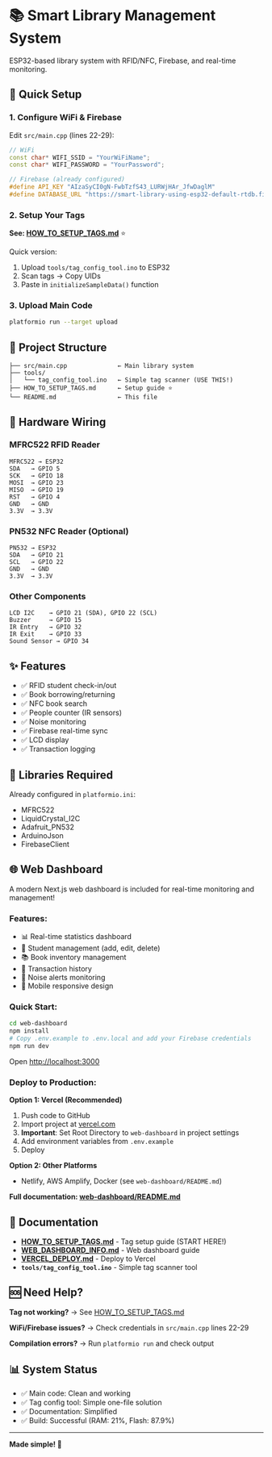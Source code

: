 # 📚 Smart Library Management System

ESP32-based library system with RFID/NFC, Firebase, and real-time monitoring.

## 🚀 Quick Setup

### 1. Configure WiFi & Firebase

Edit `src/main.cpp` (lines 22-29):

```cpp
// WiFi
const char* WIFI_SSID = "YourWiFiName";
const char* WIFI_PASSWORD = "YourPassword";

// Firebase (already configured)
#define API_KEY "AIzaSyCI0gN-FwbTzfS43_LURWjHAr_JfwDaglM"
#define DATABASE_URL "https://smart-library-using-esp32-default-rtdb.firebaseio.com/"
```

### 2. Setup Your Tags

**See: [HOW_TO_SETUP_TAGS.md](HOW_TO_SETUP_TAGS.md)** ⭐

Quick version:
1. Upload `tools/tag_config_tool.ino` to ESP32
2. Scan tags → Copy UIDs
3. Paste in `initializeSampleData()` function

### 3. Upload Main Code

```bash
platformio run --target upload
```

## 📁 Project Structure

```
├── src/main.cpp              ← Main library system
├── tools/
│   └── tag_config_tool.ino   ← Simple tag scanner (USE THIS!)
├── HOW_TO_SETUP_TAGS.md      ← Setup guide ⭐
└── README.md                 ← This file
```

## 🔌 Hardware Wiring

### MFRC522 RFID Reader
```
MFRC522 → ESP32
SDA   → GPIO 5
SCK   → GPIO 18
MOSI  → GPIO 23
MISO  → GPIO 19
RST   → GPIO 4
GND   → GND
3.3V  → 3.3V
```

### PN532 NFC Reader (Optional)
```
PN532 → ESP32
SDA   → GPIO 21
SCL   → GPIO 22
GND   → GND
3.3V  → 3.3V
```

### Other Components
```
LCD I2C    → GPIO 21 (SDA), GPIO 22 (SCL)
Buzzer     → GPIO 15
IR Entry   → GPIO 32
IR Exit    → GPIO 33
Sound Sensor → GPIO 34
```

## ✨ Features

- ✅ RFID student check-in/out
- ✅ Book borrowing/returning
- ✅ NFC book search
- ✅ People counter (IR sensors)
- ✅ Noise monitoring
- ✅ Firebase real-time sync
- ✅ LCD display
- ✅ Transaction logging

## 🔧 Libraries Required

Already configured in `platformio.ini`:
- MFRC522
- LiquidCrystal_I2C
- Adafruit_PN532
- ArduinoJson
- FirebaseClient

## 🌐 Web Dashboard

A modern Next.js web dashboard is included for real-time monitoring and management!

### Features:
- 📊 Real-time statistics dashboard
- 👥 Student management (add, edit, delete)
- 📚 Book inventory management
- 📝 Transaction history
- 🔔 Noise alerts monitoring
- 📱 Mobile responsive design

### Quick Start:
```bash
cd web-dashboard
npm install
# Copy .env.example to .env.local and add your Firebase credentials
npm run dev
```
Open [http://localhost:3000](http://localhost:3000)

### Deploy to Production:

**Option 1: Vercel (Recommended)**
1. Push code to GitHub
2. Import project at [vercel.com](https://vercel.com)
3. **Important**: Set Root Directory to `web-dashboard` in project settings
4. Add environment variables from `.env.example`
5. Deploy

**Option 2: Other Platforms**
- Netlify, AWS Amplify, Docker (see `web-dashboard/README.md`)

**Full documentation: [web-dashboard/README.md](web-dashboard/README.md)**

## 📖 Documentation

- **[HOW_TO_SETUP_TAGS.md](HOW_TO_SETUP_TAGS.md)** - Tag setup guide (START HERE!)
- **[WEB_DASHBOARD_INFO.md](WEB_DASHBOARD_INFO.md)** - Web dashboard guide
- **[VERCEL_DEPLOY.md](VERCEL_DEPLOY.md)** - Deploy to Vercel
- **`tools/tag_config_tool.ino`** - Simple tag scanner tool

## 🆘 Need Help?

**Tag not working?**
→ See [HOW_TO_SETUP_TAGS.md](HOW_TO_SETUP_TAGS.md)

**WiFi/Firebase issues?**
→ Check credentials in `src/main.cpp` lines 22-29

**Compilation errors?**
→ Run `platformio run` and check output

## 📊 System Status

- ✅ Main code: Clean and working
- ✅ Tag config tool: Simple one-file solution
- ✅ Documentation: Simplified
- ✅ Build: Successful (RAM: 21%, Flash: 87.9%)

---

**Made simple! 🎉**
